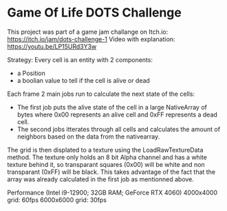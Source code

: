 # Game Of Life DOTS Challenge
This project was part of a game jam challange on Itch.io: https://itch.io/jam/dots-challenge-1
Video with explanation: https://youtu.be/LP15URd3Y3w

Strategy:
Every cell is an entity with 2 components:
- a Position
- a boolian value to tell if the cell is alive or dead

Each frame 2 main jobs run to calculate the next state of the cells:
- The first job puts the alive state of the cell in a large NativeArray of bytes where 0x00 represents an alive cell and 0xFF represents a dead cell.
- The second jobs itterates through all cells and calculates the amount of neighbors based on the data from the nativearray.

The grid is then displated to a texture using the LoadRawTextureData method.
The texture only holds an 8 bit Alpha channel and has a white texture behind it, so transparant squares (0x00) will be white and non transparant (0xFF) will be black.
This takes advantage of the fact that the array was already calculated in the first job as mentionned above.

Performance (Intel i9-12900; 32GB RAM; GeForce RTX 4060)
4000x4000 grid: 60fps
6000x6000 grid: 30fps
